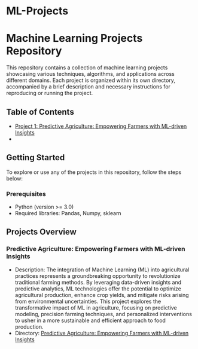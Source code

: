 # ML-Projects
# Machine Learning Projects Repository

This repository contains a collection of machine learning projects showcasing various techniques, algorithms, and applications across different domains. Each project is organized within its own directory, accompanied by a brief description and necessary instructions for reproducing or running the project.

## Table of Contents

- [Project 1: Predictive Agriculture: Empowering Farmers with ML-driven Insights](Predictive_Agriculture.ipynb)
- 
## Getting Started

To explore or use any of the projects in this repository, follow the steps below:

### Prerequisites

- Python (version >= 3.0)
- Required libraries: Pandas, Numpy, sklearn

## Projects Overview

### Predictive Agriculture: Empowering Farmers with ML-driven Insights

- Description: The integration of Machine Learning (ML) into agricultural practices represents a groundbreaking opportunity to revolutionize traditional farming methods. By leveraging data-driven insights and predictive analytics, ML technologies offer the potential to optimize agricultural production, enhance crop yields, and mitigate risks arising from environmental uncertainties. This project explores the transformative impact of ML in agriculture, focusing on predictive modeling, precision farming techniques, and personalized interventions to usher in a more sustainable and efficient approach to food production.
- Directory: [Predictive Agriculture: Empowering Farmers with ML-driven Insights](Predictive_Agriculture.ipynb)



